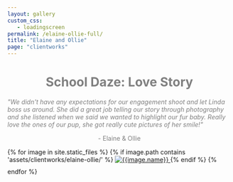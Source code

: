 ```yaml
---
layout: gallery
custom_css:
   - loadingscreen
permalink: /elaine-ollie-full/
title: "Elaine and Ollie"
page: "clientworks"
---
```

<div class="intro-text">
    <h1 style="color:grey;text-align:center;">School Daze: Love Story</h1>
    <div class="container">
        <div class="row">
            <div class="col-xs-2 col-sm-2 col-md-2 col-lg-2">
            </div>
            <div class="col-xs-8 col-sm-8 col-md-8 col-lg-8" >
            <i style="color:grey;">"We didn't have any expectations for our engagement shoot and let Linda boss us around. She did a great job telling our story through photography and she listened when we said we wanted to highlight our fur baby. Really love the ones of our pup, she got really cute pictures of her smile!"</i>
            </div>
            <div class="col-xs-2 col-sm-2 col-md-2 col-lg-2">
            </div>
        </div>
    </div>
    <p style="color:grey;text-align:center;">- Elaine & Ollie</p>
</div>
<section class="single-col" id="photos">
{% for image in site.static_files %}
	    {% if image.path contains 'assets/clientworks/elaine-ollie/' %}
    <a href="#index{{forloop.index}}" class="mobile-noclick">
		<img src="{{image.path}}" alt="{{image.name}}" id="index{{forloop.index}}" style="padding-bottom:10px;"/>
	</a>
	 {% endif %}
	{% endfor %}
</section>